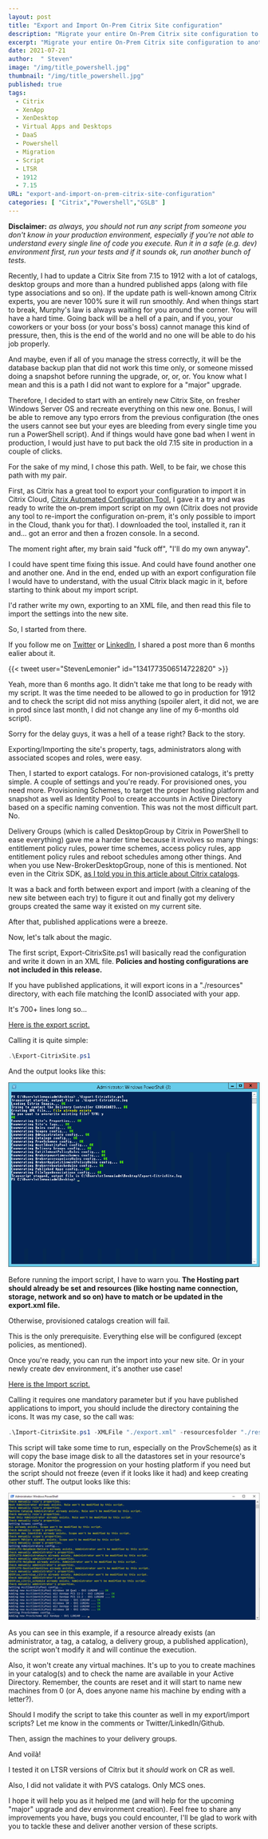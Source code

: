 ```yaml
---
layout: post
title: "Export and Import On-Prem Citrix Site configuration"
description: "Migrate your entire On-Prem Citrix site configuration to another On-Prem site to ease your upgrade or create a dev environment with these Powershell scripts."
excerpt: "Migrate your entire On-Prem Citrix site configuration to another On-Prem site to ease your upgrade or create a dev environment with these Powershell scripts."
date: 2021-07-21
author:  " Steven"
image: "/img/title_powershell.jpg"
thumbnail: "/img/title_powershell.jpg"
published: true 
tags:
  - Citrix
  - XenApp
  - XenDesktop
  - Virtual Apps and Desktops
  - DaaS
  - Powershell
  - Migration
  - Script
  - LTSR
  - 1912
  - 7.15
URL: "export-and-import-on-prem-citrix-site-configuration"
categories: [ "Citrix","Powershell","GSLB" ]    
---
```


**Disclaimer:** *as always, you should not run any script from someone you don't know in your production environment, especially if you're not able to understand every single line of code you execute. Run it in a safe (e.g. dev) environment first, run your tests and if it sounds ok, run another bunch of tests.*

Recently, I had to update a Citrix Site from 7.15 to 1912 with a lot of catalogs, desktop groups and more than a hundred published apps (along with file type associations and so on). If the update path is well-known among Citrix experts, you are never 100% sure it will run smoothly. And when things start to break, Murphy's law is always waiting for you around the corner. You will have a hard time. Going back will be a hell of a pain, and if you, your coworkers or your boss (or your boss's boss) cannot manage this kind of pressure, then, this is the end of the world and no one will be able to do his job properly.

And maybe, even if all of you manage the stress correctly, it will be the database backup plan that did not work this time only, or someone missed doing a snapshot before running the upgrade, or, or, or. You know what I mean and this is a path I did not want to explore for a "major" upgrade.

Therefore, I decided to start with an entirely new Citrix Site, on fresher Windows Server OS and recreate everything on this new one. Bonus, I will be able to remove any typo errors from the previous configuration (the ones the users cannot see but your eyes are bleeding from every single time you run a PowerShell script).
And if things would have gone bad when I went in production, I would just have to put back the old 7.15 site in production in a couple of clicks.

For the sake of my mind, I chose this path. Well, to be fair, we chose this path with my pair.

First, as Citrix has a great tool to export your configuration to import it in Citrix Cloud, [Citrix Automated Configuration Tool](https://docs.citrix.com/en-us/tech-zone/learn/poc-guides/citrix-automated-configuration.html), I gave it a try and was ready to write the on-prem import script on my own (Citrix does not provide any tool to re-import the configuration on-prem, it's only possible to import in the Cloud, thank you for that). I downloaded the tool, installed it, ran it and... got an error and then a frozen console. In a second.

The moment right after, my brain said "fuck off", "I'll do my own anyway". 

I could have spent time fixing this issue. And could have found another one and another one. And in the end, ended up with an export configuration file I would have to understand, with the usual Citrix black magic in it, before starting to think about my import script.

I'd rather write my own, exporting to an XML file, and then read this file to import the settings into the new site.

So, I started from there.

If you follow me on [Twitter](https://twitter.com/StevenLemonier/) or [LinkedIn](https://www.linkedin.com/in/stevenlemonier/), I shared a post more than 6 months ealier about it.

{{< tweet user="StevenLemonier" id="1341773506514722820" >}}

Yeah, more than 6 months ago. It didn't take me that long to be ready with my script. It was the time needed to be allowed to go in production for 1912 and to check the script did not miss anything (spoiler alert, it did not, we are in prod since last month, I did not change any line of my 6-months old script).

Sorry for the delay guys, it was a hell of a tease right? Back to the story.

Exporting/Importing the site's property, tags, administrators along with associated scopes and roles, were easy.

Then, I started to export catalogs. For non-provisioned catalogs, it's pretty simple. A couple of settings and you're ready. For provisioned ones, you need more. Provisioning Schemes, to target the proper hosting platform and snapshot as well as Identity Pool to create accounts in Active Directory based on a specific naming convention. This was not the most difficult part. No.

Delivery Groups (which is called DesktopGroup by Citrix in PowerShell to ease everything) gave me a harder time because it involves so many things: entitlement policy rules, power time schemes, access policy rules, app entitlement policy rules and reboot schedules among other things. And when you use New-BrokerDesktopGroup, none of this is mentioned. Not even in the Citrix SDK, [as I told you in this article about Citrix catalogs](https://stevenlemonier.fr/how-to-create-an-mcs-catalog-in-powershell/).

It was a back and forth between export and import (with a cleaning of the new site between each try) to figure it out and finally got my delivery groups created the same way it existed on my current site.

After that, published applications were a breeze.

Now, let's talk about the magic. 

The first script, Export-CitrixSite.ps1 will basically read the configuration and write it down in an XML file. **Policies and hosting configurations are not included in this release.**

If you have published applications, it will export icons in a "./resources" directory, with each file matching the IconID associated with your app.

It's 700+ lines long so...

[Here is the export script.](https://github.com/SLemonier/Citrix-Site-Import-Export/blob/main/Export-CitrixSite.ps1)

Calling it is quite simple:

```PowerShell
.\Export-CitrixSite.ps1
```

And the output looks like this:

![Export-CitrixSite.ps1 output](export-citrixsite-output.png "Export-CitrixSite.ps1 output")

Before running the import script, I have to warn you. **The Hosting part should already be set and resources (like hosting name connection, storage, network and so on) have to match or be updated in the export.xml file.** 

Otherwise, provisioned catalogs creation will fail.

This is the only prerequisite. Everything else will be configured (except policies, as mentioned).

Once you're ready, you can run the import into your new site. Or in your newly create dev environment, it's another use case!

[Here is the Import script.](https://github.com/SLemonier/Citrix-Site-Import-Export/blob/main/Import-CitrixSite.ps1)

Calling it requires one mandatory parameter but if you have published applications to import, you should include the directory containing the icons. It was my case, so the call was:

```PowerShell
.\Import-CitrixSite.ps1 -XMLFile "./export.xml" -resourcesfolder "./resources"
```

This script will take some time to run, especially on the ProvScheme(s) as it will copy the base image disk to all the datastores set in your resource's storage. Monitor the progression on your hosting platform if you need but the script should not freeze (even if it looks like it had) and keep creating other stuff.
The output looks like this:

![Import-CitrixSite.ps1 output](import-citrixsite-output.png "Import-CitrixSite.ps1 output")

As you can see in this example, if a resource already exists (an administrator, a tag, a catalog, a delivery group, a published application), the script won't modify it and will continue the execution.

Also, it won't create any virtual machines. It's up to you to create machines in your catalog(s) and to check the name are available in your Active Directory. Remember, the counts are reset and it will start to name new machines from 0 (or A, does anyone name his machine by ending with a letter?).

Should I modify the script to take this counter as well in my export/import scripts? Let me know in the comments or Twitter/LinkedIn/Github.

Then, assign the machines to your delivery groups. 

And voilà!

I tested it on LTSR versions of Citrix but it *should* work on CR as well.

Also, I did not validate it with PVS catalogs. Only MCS ones.

I hope it will help you as it helped me (and will help for the upcoming "major" upgrade and dev environment creation). Feel free to share any improvements you have, bugs you could encounter, I'll be glad to work with you to tackle these and deliver another version of these scripts.